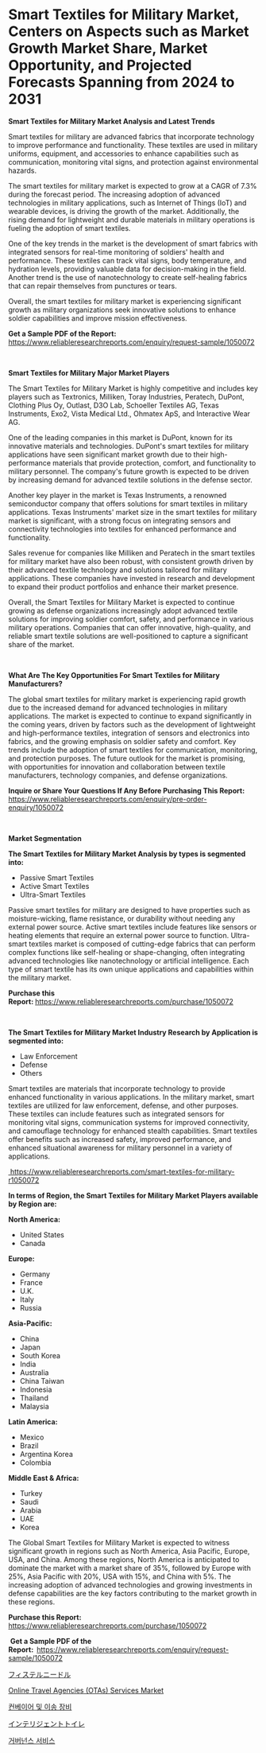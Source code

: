 <p><h1>Smart Textiles for Military Market, Centers on Aspects such as Market Growth Market Share, Market Opportunity, and Projected Forecasts Spanning from 2024 to 2031</h1></p><p><strong>Smart Textiles for Military Market Analysis and Latest Trends</strong></p>
<p><p>Smart textiles for military are advanced fabrics that incorporate technology to improve performance and functionality. These textiles are used in military uniforms, equipment, and accessories to enhance capabilities such as communication, monitoring vital signs, and protection against environmental hazards.</p><p>The smart textiles for military market is expected to grow at a CAGR of 7.3% during the forecast period. The increasing adoption of advanced technologies in military applications, such as Internet of Things (IoT) and wearable devices, is driving the growth of the market. Additionally, the rising demand for lightweight and durable materials in military operations is fueling the adoption of smart textiles.</p><p>One of the key trends in the market is the development of smart fabrics with integrated sensors for real-time monitoring of soldiers' health and performance. These textiles can track vital signs, body temperature, and hydration levels, providing valuable data for decision-making in the field. Another trend is the use of nanotechnology to create self-healing fabrics that can repair themselves from punctures or tears.</p><p>Overall, the smart textiles for military market is experiencing significant growth as military organizations seek innovative solutions to enhance soldier capabilities and improve mission effectiveness.</p></p>
<p><strong>Get a Sample PDF of the Report:&nbsp;</strong> <a href="https://www.reliableresearchreports.com/enquiry/request-sample/1050072">https://www.reliableresearchreports.com/enquiry/request-sample/1050072</a></p>
<p>&nbsp;</p>
<p><strong>Smart Textiles for Military Major Market Players</strong></p>
<p><p>The Smart Textiles for Military Market is highly competitive and includes key players such as Textronics, Milliken, Toray Industries, Peratech, DuPont, Clothing Plus Oy, Outlast, D3O Lab, Schoeller Textiles AG, Texas Instruments, Exo2, Vista Medical Ltd., Ohmatex ApS, and Interactive Wear AG.</p><p>One of the leading companies in this market is DuPont, known for its innovative materials and technologies. DuPont's smart textiles for military applications have seen significant market growth due to their high-performance materials that provide protection, comfort, and functionality to military personnel. The company's future growth is expected to be driven by increasing demand for advanced textile solutions in the defense sector.</p><p>Another key player in the market is Texas Instruments, a renowned semiconductor company that offers solutions for smart textiles in military applications. Texas Instruments' market size in the smart textiles for military market is significant, with a strong focus on integrating sensors and connectivity technologies into textiles for enhanced performance and functionality.</p><p>Sales revenue for companies like Milliken and Peratech in the smart textiles for military market have also been robust, with consistent growth driven by their advanced textile technology and solutions tailored for military applications. These companies have invested in research and development to expand their product portfolios and enhance their market presence.</p><p>Overall, the Smart Textiles for Military Market is expected to continue growing as defense organizations increasingly adopt advanced textile solutions for improving soldier comfort, safety, and performance in various military operations. Companies that can offer innovative, high-quality, and reliable smart textile solutions are well-positioned to capture a significant share of the market.</p></p>
<p>&nbsp;</p>
<p><strong>What Are The Key Opportunities For Smart Textiles for Military Manufacturers?</strong></p>
<p><p>The global smart textiles for military market is experiencing rapid growth due to the increased demand for advanced technologies in military applications. The market is expected to continue to expand significantly in the coming years, driven by factors such as the development of lightweight and high-performance textiles, integration of sensors and electronics into fabrics, and the growing emphasis on soldier safety and comfort. Key trends include the adoption of smart textiles for communication, monitoring, and protection purposes. The future outlook for the market is promising, with opportunities for innovation and collaboration between textile manufacturers, technology companies, and defense organizations.</p></p>
<p><strong>Inquire or Share Your Questions If Any Before Purchasing This Report:</strong> <a href="https://www.reliableresearchreports.com/enquiry/pre-order-enquiry/1050072">https://www.reliableresearchreports.com/enquiry/pre-order-enquiry/1050072</a></p>
<p>&nbsp;</p>
<p><strong>Market Segmentation</strong></p>
<p><strong>The Smart Textiles for Military Market Analysis by types is segmented into:</strong></p>
<p><ul><li>Passive Smart Textiles</li><li>Active Smart Textiles</li><li>Ultra-Smart Textiles</li></ul></p>
<p><p>Passive smart textiles for military are designed to have properties such as moisture-wicking, flame resistance, or durability without needing any external power source. Active smart textiles include features like sensors or heating elements that require an external power source to function. Ultra-smart textiles market is composed of cutting-edge fabrics that can perform complex functions like self-healing or shape-changing, often integrating advanced technologies like nanotechnology or artificial intelligence. Each type of smart textile has its own unique applications and capabilities within the military market.</p></p>
<p><strong>Purchase this Report:&nbsp;</strong><a href="https://www.reliableresearchreports.com/purchase/1050072">https://www.reliableresearchreports.com/purchase/1050072</a></p>
<p>&nbsp;</p>
<p><strong>The Smart Textiles for Military Market Industry Research by Application is segmented into:</strong></p>
<p><ul><li>Law Enforcement</li><li>Defense</li><li>Others</li></ul></p>
<p><p>Smart textiles are materials that incorporate technology to provide enhanced functionality in various applications. In the military market, smart textiles are utilized for law enforcement, defense, and other purposes. These textiles can include features such as integrated sensors for monitoring vital signs, communication systems for improved connectivity, and camouflage technology for enhanced stealth capabilities. Smart textiles offer benefits such as increased safety, improved performance, and enhanced situational awareness for military personnel in a variety of applications.</p></p>
<p><a href="https://www.reliableresearchreports.com/smart-textiles-for-military-r1050072">&nbsp;https://www.reliableresearchreports.com/smart-textiles-for-military-r1050072</a></p>
<p><strong>In terms of Region, the Smart Textiles for Military Market Players available by Region are:</strong></p>
<p>
    <p> <strong> North America: </strong>
        <ul>
            <li>United States</li>
            <li>Canada</li>
        </ul>
        </p> 
    <p> <strong> Europe: </strong>
        <ul>
            <li>Germany</li>
            <li>France</li>
            <li>U.K.</li>
            <li>Italy</li>
            <li>Russia</li>
        </ul>
        </p> 
    <p> <strong> Asia-Pacific: </strong>
        <ul>
            <li>China</li>
            <li>Japan</li>
            <li>South Korea</li>
            <li>India</li>
            <li>Australia</li>
            <li>China Taiwan</li>
            <li>Indonesia</li>
            <li>Thailand</li>
            <li>Malaysia</li>
        </ul>
        </p> 
    <p> <strong> Latin America: </strong>
        <ul>
            <li>Mexico</li>
            <li>Brazil</li>
            <li>Argentina Korea</li>
            <li>Colombia</li>
        </ul>
        </p> 
    <p> <strong> Middle East & Africa: </strong>
        <ul>
            <li>Turkey</li>
            <li>Saudi</li>
            <li>Arabia</li>
            <li>UAE</li>
            <li>Korea</li>
        </ul>
    </p>
    </p>
<p><p>The Global Smart Textiles for Military Market is expected to witness significant growth in regions such as North America, Asia Pacific, Europe, USA, and China. Among these regions, North America is anticipated to dominate the market with a market share of 35%, followed by Europe with 25%, Asia Pacific with 20%, USA with 15%, and China with 5%. The increasing adoption of advanced technologies and growing investments in defense capabilities are the key factors contributing to the market growth in these regions.</p></p>
<p><strong>Purchase this Report: </strong><a href="https://www.reliableresearchreports.com/purchase/1050072">https://www.reliableresearchreports.com/purchase/1050072</a></p>
<p>&nbsp;<strong>Get a Sample PDF of the Report:&nbsp;&nbsp;</strong><a href="https://www.reliableresearchreports.com/enquiry/request-sample/1050072">https://www.reliableresearchreports.com/enquiry/request-sample/1050072</a></p>
<p><strong></strong></p>
<p><p><a href="https://medium.com/@ebbkautzer/%E3%83%95%E3%82%A3%E3%82%B9%E3%83%81%E3%83%A5%E3%83%A9%E9%87%9D%E5%B8%82%E5%A0%B4%E5%88%86%E6%9E%90-%E3%81%9D%E3%81%AEcagr-%E5%B8%82%E5%A0%B4%E3%82%BB%E3%82%B0%E3%83%A1%E3%83%B3%E3%83%86%E3%83%BC%E3%82%B7%E3%83%A7%E3%83%B3-%E3%81%8A%E3%82%88%E3%81%B3%E4%B8%96%E7%95%8C%E7%9A%84%E7%94%A3%E6%A5%AD%E6%A6%82%E8%A6%81-3fca53a99663">フィステルニードル</a></p><p><a href="https://github.com/dimitrishawkinswaynenp91rgz/Market-Research-Report-List-3/blob/main/online-travel-agencies-otas-services-market.md">Online Travel Agencies (OTAs) Services Market</a></p><p><a href="https://medium.com/@heatherelasquez5675/%EC%BB%A8%EB%B2%A0%EC%9D%B4%EC%96%B4-%EB%B0%8F-%EC%9A%B4%EB%B0%98%EC%9E%A5%EB%B9%84-%EC%8B%9C%EC%9E%A5-%EA%B7%9C%EB%AA%A8-cagr-%ED%8A%B8%EB%A0%8C%EB%93%9C-2024-2030-c31c51c01e37">컨베이어 및 이송 장비</a></p><p><a href="https://medium.com/@jarredmertz53/%E3%82%A4%E3%83%B3%E3%83%86%E3%83%AA%E3%82%B8%E3%82%A7%E3%83%B3%E3%83%88%E3%83%88%E3%82%A4%E3%83%AC%E5%B8%82%E5%A0%B4%E3%81%AE%E5%B1%95%E6%9C%9B-%E7%94%A3%E6%A5%AD%E6%A6%82%E8%A6%81%E3%81%A8%E4%BA%88%E6%B8%AC-2024%E5%B9%B4%E3%81%8B%E3%82%892031%E5%B9%B4%E3%81%BE%E3%81%A7-bc87653a908a">インテリジェントトイレ</a></p><p><a href="https://medium.com/@jonatanjast1928/guvernesses-%EC%84%9C%EB%B9%84%EC%8A%A4-%EC%8B%9C%EC%9E%A5-%EC%8B%9C%EC%9E%A5-cagr-%EC%8B%9C%EC%9E%A5-%EB%8F%99%ED%96%A5-%EB%B0%8F-%EC%84%B1%EC%9E%A5-%EC%A0%84%EB%9E%B5%EC%97%90-%EB%8C%80%ED%95%9C-%ED%86%B5%EC%B0%B0%EB%A0%A5-79a6160a185e">거버넌스 서비스</a></p></p>